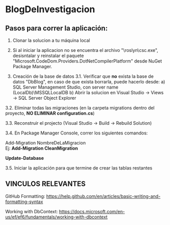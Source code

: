 # BlogDeInvestigacion

## Pasos para correr la aplicación:

1. Clonar la solucion a tu máquina local

2. Si al iniciar la aplicacion no se encuentra el archivo "\roslyn\csc.exe", desisntalar y reinstalar el paquete
"Microsoft.CodeDom.Providers.DotNetCompilerPlatform" desde NuGet Package Manager.

3. Creación de la base de datos
3.1.
  Verificar que **no** exista la base de datos "DbBlog", en caso de que exista borrarla, puede hacerlo desde:
  a) SQL Server Management Studio, con server name (LocalDb)\MSSQLLocalDB
  b) Abrir la solucion en Visual Studio -> Views -> SQL Server Object Explorer
  
3.2.
  Eliminar todas las migraciones (en la carpeta migrations dentro del proyecto, **NO ELIMINAR configuration.cs**)
  
3.3.
  Reconstruir el projecto (Visual Studio -> Build -> Rebuild Solution)
  
3.4.
  En Package Manager Console, correr los siguientes comandos:
  
  Add-Migration NombreDeLaMigracion       
                        Ej: **Add-Migration CleanMigration**
  
  **Update-Database**
  
3.5.
  Iniciar la aplicación para que termine de crear las tablas restantes




## VINCULOS RELEVANTES

GitHub Formatting: 
https://help.github.com/en/articles/basic-writing-and-formatting-syntax

Working with DbContext: 
https://docs.microsoft.com/en-us/ef/ef6/fundamentals/working-with-dbcontext





